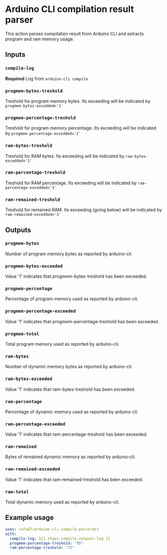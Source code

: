 # Arduino CLI compilation result parser

This action parses compilation result from Arduino CLI and extracts program and ram memory usage.

## Inputs

### `compile-log`
**Required** Log from `arduino-cli compile`
### `progmem-bytes-treshold`
Treshold for program memory bytes. Its exceeding will be indicated by `progmem-bytes-excedded='1'`

### `progmem-percentage-treshold`
Treshold for program memory percentage. Its exceeding will be indicated by `progmem-percentage-excedded='1'`

### `ram-bytes-treshold`
Treshold for RAM bytes. Its exceeding will be indicated by `ram-bytes-excedded='1'`

### `ram-percentage-treshold`
Treshold for RAM percentage. Its exceeding will be indicated by `ram-percentage-excedded='1'`

### `ram-remained-treshold`
Treshold for remained RAM. Its exceeding (going below) will be indicated by `ram-remained-excedded='1'`


## Outputs

### `progmem-bytes`
Number of program memory bytes as reported by arduino-cli.

### `progmem-bytes-exceeded`
Value '1' indicates that progmem-bytes-treshold has been exceeded.

### `progmem-percentage`
Percentage of program memory used as reported by arduino-cli.

### `progmem-percentage-exceeded`
Value '1' indicates that progmem-percentage-treshold has been exceeded.

### `progmem-total`
Total program memory used as reported by arduino-cli.

### `ram-bytes`
Number of dynamic memory bytes as reported by arduino-cli.

### `ram-bytes-exceeded`
Value '1' indicates that ram-bytes-treshold has been exceeded.

### `ram-percentage`
Percentage of dynamic memory used as reported by arduino-cli.

### `ram-percentage-exceeded`
Value '1' indicates that ram-percentage-treshold has been exceeded.

### `ram-remained`
Bytes of remained dynamic memory as reported by arduino-cli.

### `ram-remained-exceeded`
Value '1' indicates that ram-remained-treshold has been exceeded.

### `ram-total`
Total dynamic memory used as reported by arduino-cli.


## Example usage

```yaml
uses: rafw87/arduino-cli-compile-parser@v1
with:
  compile-log: ${{ steps.compile.outputs.log }}
  progmem-percentage-treshold: "95"
  ram-percentage-treshold: "75"
```
